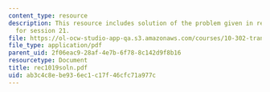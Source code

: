 ```yaml
---
content_type: resource
description: This resource includes solution of the problem given in recitation problem
  for session 21.
file: https://ol-ocw-studio-app-qa.s3.amazonaws.com/courses/10-302-transport-processes-fall-2004/ab3c4c8ebe936ec1c17f46cfc71a977c_rec1019soln.pdf
file_type: application/pdf
parent_uid: 2f06eac9-28af-4e7b-6f78-8c142d9f8b16
resourcetype: Document
title: rec1019soln.pdf
uid: ab3c4c8e-be93-6ec1-c17f-46cfc71a977c
---
```

